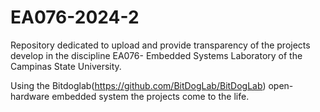 # EA076-2024-2
Repository dedicated to upload and provide transparency of the projects develop in the discipline EA076- Embedded Systems Laboratory of the Campinas State University.

Using the Bitdoglab(https://github.com/BitDogLab/BitDogLab) open-hardware embedded system the projects come to the life.  
